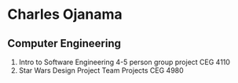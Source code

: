 # Charles Ojanama

## Computer Engineering

1. Intro to Software Engineering 4-5 person group project CEG 4110
2. Star Wars Design Project Team Projects CEG 4980
